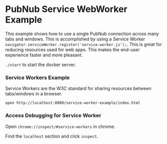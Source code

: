 # PubNub Service WebWorker Example

This example shows how to use a single PubNub connection across many tabs and windows.
This is accomplished by using a Service Worker
`navigator.serviceWorker.register('service-worker.js');`.
This is great for reducing resources used for web apps.
This makes the end-user experience faster and more pleasant.

`./start` to start the docker server.

### Service Workers Example

Service Workers are the W3C standard for sharing resources
between tabs/windows in a browser.

```shell
open http://localhost:8000/service-worker-example/index.html
```

### Access Debugging for Service Worker

Open `chrome://inspect/#service-workers` in chrome.

Find the `localhost` section and click `inspect`.

